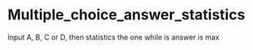 # Multiple_choice_answer_statistics
Input A, B, C or D, then statistics the one while is answer is max
